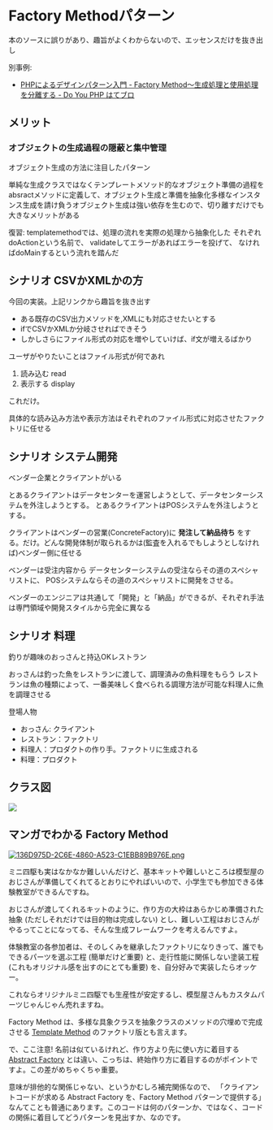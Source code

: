 # Factory Methodパターン

本のソースに誤りがあり、趣旨がよくわからないので、エッセンスだけを抜き出し


別事例: 
- [PHPによるデザインパターン入門 \- Factory Method〜生成処理と使用処理を分離する \- Do You PHP はてブロ](http://shimooka.hateblo.jp/entry/20141215/1418620242)


## メリット


###  オブジェクトの生成過程の隠蔽と集中管理


オブジェクト生成の方法に注目したパターン



単純な生成クラスではなくテンプレートメソッド的なオブジェクト準備の過程をabsractメソッドに定義して、オブジェクト生成と準備を抽象化多様なインスタンス生成を請け負うオブジェクト生成は強い依存を生むので、切り離すだけでも大きなメリットがある



復習:
templatemethodでは、処理の流れを実際の処理から抽象化した
それぞれdoActionという名前で、
validateしてエラーがあればエラーを投げて、
なければdoMainするという流れを踏んだ


## シナリオ CSVかXMLかの方

今回の実装。上記リンクから趣旨を抜き出す

- ある既存のCSV出力メソッドを,XMLにも対応させたいとする
- ifでCSVかXMLか分岐させればできそう
- しかしさらにファイル形式の対応を増やしていけば、if文が増えるばかり

ユーザがやりたいことはファイル形式が何であれ

1. 読み込む read
2. 表示する display

これだけ。

具体的な読み込み方法や表示方法はそれぞれのファイル形式に対応させたファクトリに任せる


## シナリオ システム開発

ベンダー企業とクライアントがいる

とあるクライアントはデータセンターを運営しようとして、データセンターシステムを外注しようとする。
とあるクライアントはPOSシステムを外注しようとする。

クライアントはベンダーの営業(ConcreteFactory)に
**発注して納品待ち** をする。だけ。どんな開発体制が取られるかは(監査を入れるでもしようとしなければ)ベンダー側に任せる

ベンダーは受注内容から
データセンターシステムの受注ならその道のスペシャリストに、
POSシステムならその道のスペシャリストに開発をさせる。

ベンダーのエンジニアは共通して「開発」と「納品」ができるが、それぞれ手法は専門領域や開発スタイルから完全に異なる


## シナリオ 料理

釣りが趣味のおっさんと持込OKレストラン

おっさんは釣った魚をレストランに渡して、調理済みの魚料理をもらう
レストランは魚の種類によって、一番美味しく食べられる調理方法が可能な料理人に魚を調理させる


登場人物

- おっさん: クライアント
- レストラン：ファクトリ
- 料理人：プロダクトの作り手。ファクトリに生成される
- 料理：プロダクト


## クラス図

![](https://upload.wikimedia.org/wikipedia/commons/8/8e/Factory_Method_UML_class_diagram.svg)



## マンガでわかる Factory Method


[![136D975D-2C6E-4860-A523-C1EBB89B976E.png](https://qiita-user-contents.imgix.net/https%3A%2F%2Fqiita-image-store.s3.ap-northeast-1.amazonaws.com%2F0%2F11525%2F9f3c67b2-0fa4-5c1c-f064-6612df9e3a84.png?ixlib=rb-1.2.2&auto=format&gif-q=60&q=75&s=359fa8f84b7f2085ac8e0d40ce594191)](https://qiita-user-contents.imgix.net/https%3A%2F%2Fqiita-image-store.s3.ap-northeast-1.amazonaws.com%2F0%2F11525%2F9f3c67b2-0fa4-5c1c-f064-6612df9e3a84.png?ixlib=rb-1.2.2&auto=format&gif-q=60&q=75&s=359fa8f84b7f2085ac8e0d40ce594191)

ミニ四駆も実はなかなか難しいんだけど、基本キットや難しいところは模型屋のおじさんが準備してくれてるとおりにやればいいので、小学生でも参加できる体験教室ができるんですね。

おじさんが渡してくれるキットのように、作り方の大枠はあらかじめ準備された抽象 (ただしそれだけでは目的物は完成しない) とし、難しい工程はおじさんがやるってことになってる、そんな生成フレームワークを考えるんですよ。

体験教室の各参加者は、そのしくみを継承したファクトリになりきって、誰でもできるパーツを選ぶ工程 (簡単だけど重要) と、走行性能に関係しない塗装工程 (これもオリジナル感を出すのにとても重要) を、自分好みで実装したらオッケー。

これならオリジナルミニ四駆でも生産性が安定するし、模型屋さんもカスタムパーツじゃんじゃん売れますね。

Factory Method は、多様な具象クラスを抽象クラスのメソッドの穴埋めで完成させる [Template Method](https://qiita.com/tanakahisateru/items/2dbeb7e5bdd3af8ec3d0) のファクトリ版とも言えます。

で、ここ注意! 名前は似ているけれど、作り方より先に使い方に着目する [Abstract Factory](https://qiita.com/tanakahisateru/items/af019c95295469c6606b) とは違い、こっちは、終始作り方に着目するのがポイントですよ。この差がめちゃくちゃ重要。

意味が排他的な関係じゃない、というかむしろ補完関係なので、 「クライアントコードが求める Abstract Factory を、Factory Method パターンで提供する」なんてことも普通にあります。このコードは何のパターンか、ではなく、コードの関係に着目してどうパターンを見出すか、なのです。

